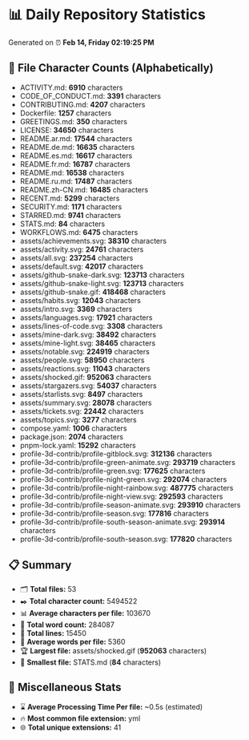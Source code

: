 # 📊 Daily Repository Statistics
Generated on ⏰ **Feb 14, Friday 02:19:25 PM**

## 📂 File Character Counts (Alphabetically)
- ACTIVITY.md: **6910** characters
- CODE_OF_CONDUCT.md: **3391** characters
- CONTRIBUTING.md: **4207** characters
- Dockerfile: **1257** characters
- GREETINGS.md: **350** characters
- LICENSE: **34650** characters
- README.ar.md: **17544** characters
- README.de.md: **16635** characters
- README.es.md: **16617** characters
- README.fr.md: **16787** characters
- README.md: **16538** characters
- README.ru.md: **17487** characters
- README.zh-CN.md: **16485** characters
- RECENT.md: **5299** characters
- SECURITY.md: **1171** characters
- STARRED.md: **9741** characters
- STATS.md: **84** characters
- WORKFLOWS.md: **6475** characters
- assets/achievements.svg: **38310** characters
- assets/activity.svg: **24761** characters
- assets/all.svg: **237254** characters
- assets/default.svg: **42017** characters
- assets/github-snake-dark.svg: **123713** characters
- assets/github-snake-light.svg: **123713** characters
- assets/github-snake.gif: **418468** characters
- assets/habits.svg: **12043** characters
- assets/intro.svg: **3369** characters
- assets/languages.svg: **17921** characters
- assets/lines-of-code.svg: **3308** characters
- assets/mine-dark.svg: **38492** characters
- assets/mine-light.svg: **38465** characters
- assets/notable.svg: **224919** characters
- assets/people.svg: **58950** characters
- assets/reactions.svg: **11043** characters
- assets/shocked.gif: **952063** characters
- assets/stargazers.svg: **54037** characters
- assets/starlists.svg: **8497** characters
- assets/summary.svg: **28078** characters
- assets/tickets.svg: **22442** characters
- assets/topics.svg: **3277** characters
- compose.yaml: **1006** characters
- package.json: **2074** characters
- pnpm-lock.yaml: **15292** characters
- profile-3d-contrib/profile-gitblock.svg: **312136** characters
- profile-3d-contrib/profile-green-animate.svg: **293719** characters
- profile-3d-contrib/profile-green.svg: **177625** characters
- profile-3d-contrib/profile-night-green.svg: **292074** characters
- profile-3d-contrib/profile-night-rainbow.svg: **487775** characters
- profile-3d-contrib/profile-night-view.svg: **292593** characters
- profile-3d-contrib/profile-season-animate.svg: **293910** characters
- profile-3d-contrib/profile-season.svg: **177816** characters
- profile-3d-contrib/profile-south-season-animate.svg: **293914** characters
- profile-3d-contrib/profile-south-season.svg: **177820** characters

## 📋 Summary
- 🗂️ **Total files:** 53
- ✒️ **Total character count:** 5494522
- 📊 **Average characters per file:** 103670
- 📝 **Total word count:** 284087
- 🧾 **Total lines:** 15450
- 📐 **Average words per file:** 5360
- 🏆 **Largest file:** assets/shocked.gif (**952063** characters)
- 🥉 **Smallest file:** STATS.md (**84** characters)

## 🌟 Miscellaneous Stats
- ⌛ **Average Processing Time Per file:** ~0.5s (estimated)
- 🔥 **Most common file extension:** yml
- 🌐 **Total unique extensions:** 41
